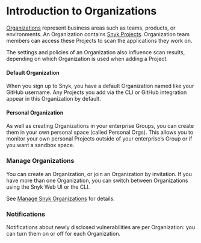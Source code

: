 # Introduction to Organizations

[Organizations](whats-a-snyk-organization.md) represent business areas such as teams, products, or environments. An Organization contains [Snyk Projects](../../manage-risk/snyk-projects/). Organization team members can access these Projects to scan the applications they work on.

The settings and policies of an Organization also influence scan results, depending on which Organization is used when adding a Project.

#### Default Organization

When you sign up to Snyk, you have a default Organization named like your GitHub username. Any Projects you add via the CLI or GitHub integration appear in this Organization by default.

#### Personal Organization

As well as creating Organizations in your enterprise Groups, you can create them in your own personal space (called Personal Orgs). This allows you to monitor your own personal Projects outside of your enterprise’s Group or if you want a sandbox space.

### Manage Organizations

You can create an Organization, or join an Organization by invitation. If you have more than one Organization, you can switch between Organizations using the Snyk Web UI or the CLI.

See [Manage Snyk Organizations](manage-organizations.md) for details.

### Notifications

Notifications about newly disclosed vulnerabilities are per Organization: you can turn them on or off for each Organization.
